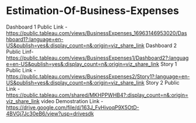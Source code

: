 # Estimation-Of-Business-Expenses

Dashboard 1 Public Link -https://public.tableau.com/views/BusinessExpenses_16963146953020/Dashboard1?:language=en-US&publish=yes&:display_count=n&:origin=viz_share_link
Dashboard 2 Public Linf- https://public.tableau.com/views/BusinessExpenses1/Dashboard2?:language=en-US&publish=yes&:display_count=n&:origin=viz_share_link
Story 1 Public Link - https://public.tableau.com/views/BusinessExpenses2/Story1?:language=en-US&publish=yes&:display_count=n&:origin=viz_share_link
Story 2 Public Link - https://public.tableau.com/shared/MKHPPWHB4?:display_count=n&:origin=viz_share_link
video Demostration Link - https://drive.google.com/file/d/163J_FvHivoqP9X5OtD-4BVGj7Jc30eB6/view?usp=drivesdk
